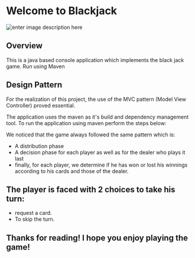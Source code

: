 # Welcome to Blackjack
 
![enter image description here](https://zupimages.net/up/20/39/f555.jpg)
## Overview

This is a java based console application which implements the black jack game.
Run using Maven

## Design Pattern

For the realization of this project, the use of the MVC pattern (Model View Controller) proved essential.

The application uses the maven as it's build and dependency management tool. To run the application using maven perform the steps below:

We noticed that the game always followed the same pattern which is:

- A distribution phase
- A decision phase for each player as well as for the dealer who plays it last
- finally, for each player, we determine if he has won or lost his winnings according to his cards and those of the dealer.

The player is faced with 2 choices to take his turn:
-
- request a card.
- To skip the turn.

## Thanks for reading! I hope you enjoy playing the game!